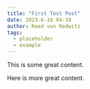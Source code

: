 ```yaml
---
title: "First Test Post"
date: 2023-6-18 04:38
author: Reed von Redwitz
tags:
  - placeholder
  - example
---
```


This is some great content.

<!--more-->

Here is more great content.
